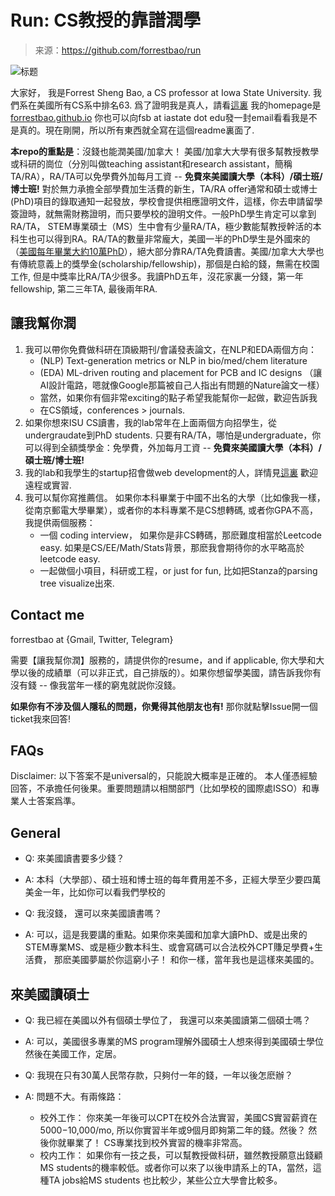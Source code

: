 # Run: CS教授的靠譜潤學

> 来源：<https://github.com/forrestbao/run>

![标题](https://m.media-amazon.com/images/I/51PkOQXo5CL._SL500_.jpg)

大家好， 我是Forrest Sheng Bao, a CS professor at Iowa State University. 我們系在美國所有CS系中排名63.
爲了證明我是真人，請看[這裏](https://www.cs.iastate.edu/fsb) 我的homepage是 [forrestbao.github.io](http://forrestbao.github.io) 你也可以向fsb at iastate dot edu發一封email看看我是不是真的。現在剛開，所以所有東西就全寫在這個readme裏面了.

**本repo的重點是**：沒錢也能潤美國/加拿大！ 美國/加拿大大學有很多幫教授教學或科研的崗位（分別叫做teaching assistant和research assistant，簡稱TA/RA），RA/TA可以免學費外加每月工資 -- **免費來美國讀大學（本科）/碩士班/博士班!** 對於無力承擔全部學費加生活費的新生，TA/RA offer通常和碩士或博士(PhD)項目的錄取通知一起發放，學校會提供相應證明文件，這樣，你去申請留學簽證時，就無需財務證明，而只要學校的證明文件。一般PhD學生肯定可以拿到RA/TA， STEM專業碩士（MS）生中會有少量RA/TA，極少數能幫教授幹活的本科生也可以得到RA。RA/TA的數量非常龐大，美國一半的PhD學生是外國來的（[美國每年畢業大約10萬PhD](https://www.nsf.gov/nsb/sei/one-pagers/Foreign-Born.pdf)），絕大部分靠RA/TA免費讀書。美國/加拿大大學也有傳統意義上的獎學金(scholarship/fellowship)，那個是白給的錢，無需在校園工作, 但是中獎率比RA/TA少很多。我讀PhD五年，沒花家裏一分錢，第一年fellowship, 第二三年TA, 最後兩年RA.

## 讓我幫你潤

1. 我可以帶你免費做科研在頂級期刊/會議發表論文，在NLP和EDA兩個方向：
   - (NLP) Text-generation metrics or NLP in bio/med/chem literature
   - (EDA) ML-driven routing and placement for PCB and IC designs （讓AI設計電路，嗯就像Google那篇被自己人指出有問題的Nature論文一樣）
   - 當然，如果你有個非常exciting的點子希望我能幫你一起做，歡迎告訴我
   - 在CS領域，conferences > journals.
2. 如果你想來ISU CS讀書，我的lab常年在上面兩個方向招學生，從undergraudate到PhD students. 只要有RA/TA，哪怕是undergraduate，你可以得到全額獎學金：免學費，外加每月工資 -- **免費來美國讀大學（本科）/碩士班/博士班!**
3. 我的lab和我學生的startup招會做web development的人，詳情見[這裏](https://www.notion.so/nlpdev/Remote-Hiring-People-9df52db7ba624954a58cac93a836b01b) 歡迎遠程或實習.
4. 我可以幫你寫推薦信。 如果你本科畢業于中國不出名的大學（比如像我一樣，從南京郵電大學畢業），或者你的本科專業不是CS想轉碼, 或者你GPA不高，我提供兩個服務：
   - 一個 coding interview， 如果你是非CS轉碼，那麽難度相當於Leetcode easy. 如果是CS/EE/Math/Stats背景，那麽我會期待你的水平略高於leetcode easy.
   - 一起做個小項目，科研或工程，or just for fun, 比如把Stanza的parsing tree visualize出來.

## Contact me

forrestbao at {Gmail, Twitter, Telegram}

需要【讓我幫你潤】服務的，請提供你的resume，and if applicable, 你大學和大學以後的成績單（可以非正式，自己排版的）。如果你想留學美國，請告訴我你有沒有錢 -- 像我當年一樣的窮鬼就説你沒錢。

**如果你有不涉及個人隱私的問題，你覺得其他朋友也有!** 那你就點擊Issue開一個ticket我來回答!

## FAQs

Disclaimer: 以下答案不是universal的，只能說大概率是正確的。 本人僅憑經驗回答，不承擔任何後果。重要問題請以相關部門（比如學校的國際處ISSO）和專業人士答案爲準。

## General

- Q: 來美國讀書要多少錢？
- A: 本科（大學部）、碩士班和博士班的每年費用差不多，正經大學至少要四萬美金一年，比如你可以看我們學校的

- Q: 我沒錢， 還可以來美國讀書嗎？
- A: 可以，這是我要講的重點。如果你來美國和加拿大讀PhD、或是出衆的STEM專業MS、或是極少數本科生、或會寫碼可以合法校外CPT賺足學費+生活費， 那麽美國夢屬於你這窮小子！ 和你一樣，當年我也是這樣來美國的。

## 來美國讀碩士

- Q: 我已經在美國以外有個碩士學位了， 我還可以來美國讀第二個碩士嗎？
- A: 可以，美國很多專業的MS program理解外國碩士人想來得到美國碩士學位然後在美國工作，定居。

- Q: 我現在只有30萬人民幣存款，只夠付一年的錢，一年以後怎麽辦？
- A: 問題不大。有兩條路：
  - 校外工作： 你來美一年後可以CPT在校外合法實習，美國CS實習薪資在$5000-$10,000/mo, 所以你實習半年或9個月即夠第二年的錢。然後？ 然後你就畢業了！ CS專業找到校外實習的機率非常高。
  - 校内工作： 如果你有一技之長，可以幫教授做科研，雖然教授願意出錢顧MS students的機率較低。或者你可以來了以後申請系上的TA，當然，這種TA jobs給MS students 也比較少，某些公立大學會比較多。
